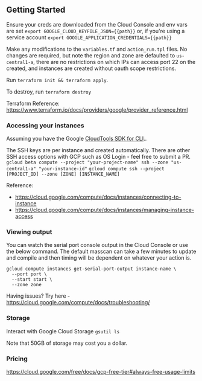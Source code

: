 ## Getting Started

Ensure your creds are downloaded from the Cloud Console and env vars are set
`export GOOGLE_CLOUD_KEYFILE_JSON={{path}}`
or, if you're using a service account
`export GOOGLE_APPLICATION_CREDENTIALS={{path}}`

Make any modifications to the `variables.tf` and `action_run.tpl` files. No changes are required, but note the region and zone are defaulted to `us-central1-a`, there are no restrictions on which IPs can access port 22 on the created, and instances are created without oauth scope restrictions.

Run `terraform init && terraform apply`.

To destroy, run `terraform destroy`

Terraform Reference: https://www.terraform.io/docs/providers/google/provider_reference.html

### Accessing your instances
Assuming you have the Google [CloudTools SDK for CLI](https://cloud.google.com/sdk/docs/#deb)..

The SSH keys are per instance and created automatically. There are other SSH access options with GCP such as OS Login - feel free to submit a PR. 
`gcloud beta compute --project "your-project-name" ssh --zone "us-central1-a" "your-instance-id"`
`gcloud compute ssh --project [PROJECT_ID] --zone [ZONE] [INSTANCE_NAME]`

Reference: 
* https://cloud.google.com/compute/docs/instances/connecting-to-instance
* https://cloud.google.com/compute/docs/instances/managing-instance-access

### Viewing output
You can watch the serial port console output in the Cloud Console or use the below command. The default masscan can take a few minutes to update and compile and then timing will be dependent on whatever your action is.
```
gcloud compute instances get-serial-port-output instance-name \
  --port port \
  --start start \
  --zone zone
```
Having issues? Try here - https://cloud.google.com/compute/docs/troubleshooting/

### Storage 
Interact with Google Cloud Storage 
`gsutil ls`

Note that 50GB of storage may cost you a dollar.

### Pricing
https://cloud.google.com/free/docs/gcp-free-tier#always-free-usage-limits
